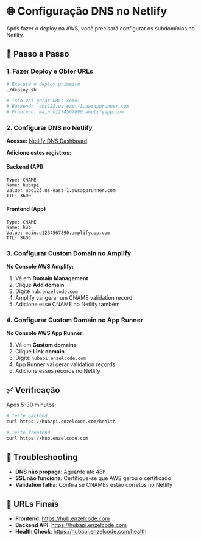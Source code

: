 # 🌐 Configuração DNS no Netlify

Após fazer o deploy na AWS, você precisará configurar os subdomínios no Netlify.

## 📝 Passo a Passo

### 1. Fazer Deploy e Obter URLs
```bash
# Execute o deploy primeiro
./deploy.sh

# Isso vai gerar URLs como:
# Backend:  abc123.us-east-1.awsapprunner.com
# Frontend: main.d1234567890.amplifyapp.com
```

### 2. Configurar DNS no Netlify

**Acesse:** [Netlify DNS Dashboard](https://app.netlify.com/teams/YOUR_TEAM/dns/enzelcode.com)

**Adicione estes registros:**

#### Backend (API)
```
Type: CNAME
Name: hubapi
Value: abc123.us-east-1.awsapprunner.com
TTL: 3600
```

#### Frontend (App)
```
Type: CNAME
Name: hub
Value: main.d1234567890.amplifyapp.com
TTL: 3600
```

### 3. Configurar Custom Domain no Amplify

**No Console AWS Amplify:**
1. Vá em **Domain Management**
2. Clique **Add domain**
3. Digite `hub.enzelcode.com`
4. Amplify vai gerar um CNAME validation record
5. Adicione esse CNAME no Netlify também

### 4. Configurar Custom Domain no App Runner

**No Console AWS App Runner:**
1. Vá em **Custom domains**
2. Clique **Link domain**
3. Digite `hubapi.enzelcode.com`
4. App Runner vai gerar validation records
5. Adicione esses records no Netlify

## ✅ Verificação

Após 5-30 minutos:
```bash
# Teste backend
curl https://hubapi.enzelcode.com/health

# Teste frontend
curl https://hub.enzelcode.com
```

## 🚨 Troubleshooting

- **DNS não propaga**: Aguarde até 48h
- **SSL não funciona**: Certifique-se que AWS gerou o certificado
- **Validation falha**: Confira se CNAMEs estão corretos no Netlify

## 📱 URLs Finais

- **Frontend**: https://hub.enzelcode.com
- **Backend API**: https://hubapi.enzelcode.com
- **Health Check**: https://hubapi.enzelcode.com/health